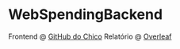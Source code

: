 # WebSpendingBackend

Frontend @ [GitHub do Chico](https://github.com/RainyPT/WebSpendingFrontend)
Relatório @ [Overleaf](https://www.overleaf.com/read/xdqxzybgvmfc)
